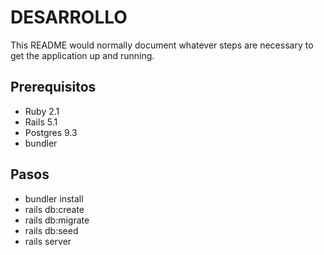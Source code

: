 # DESARROLLO

This README would normally document whatever steps are necessary to get the
application up and running.

## Prerequisitos
- Ruby 2.1
- Rails 5.1
- Postgres 9.3
- bundler

## Pasos

- bundler install
- rails db:create
- rails db:migrate
- rails db:seed
- rails server

